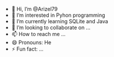 - 👋 Hi, I’m @Arizel79
- 👀 I’m interested in Pyhon programming
- 🌱 I’m currently learning SQLite and Java
- 💞️ I’m looking to collaborate on ...
- 📫 How to reach me ...
- 😄 Pronouns: He
- ⚡ Fun fact: ...

<!---
Arizel79/Arizel79 is a ✨ special ✨ repository because its `README.md` (this file) appears on your GitHub profile.
You can click the Preview link to take a look at your changes.
--->
